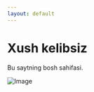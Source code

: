 ```yaml
---
layout: default
---
```


# Xush kelibsiz

Bu saytning bosh sahifasi.

![Image](assets/images/your-image.png)
